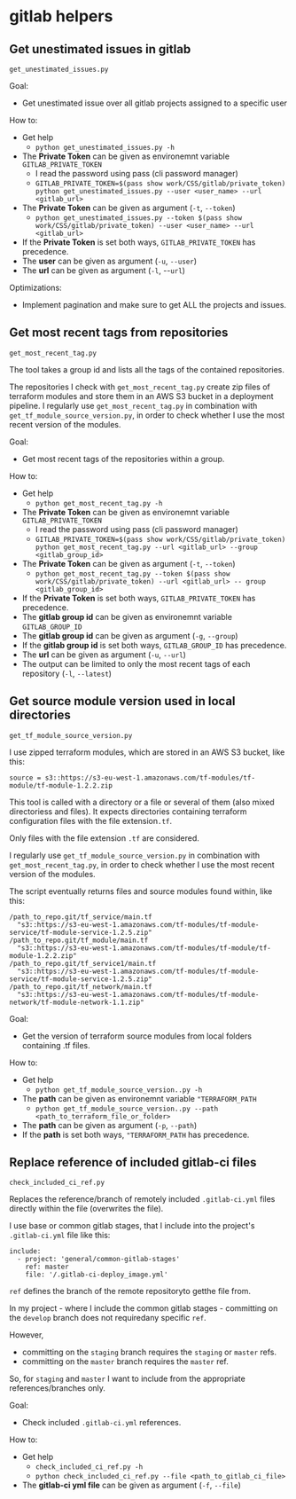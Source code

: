# gitlab  helpers

## Get unestimated issues in gitlab

`get_unestimated_issues.py`

Goal:
  * Get unestimated issue over all gitlab projects assigned to a specific user

How to:
  * Get help
    - `python get_unestimated_issues.py -h`
  * The **Private Token** can be given as environemnt variable `GITLAB_PRIVATE_TOKEN`
    - I read the password using pass (cli password manager)
    - `GITLAB_PRIVATE_TOKEN=$(pass show work/CSS/gitlab/private_token) python get_unestimated_issues.py --user <user_name> --url <gitlab_url>`
  * The **Private Token** can be given as argument (`-t`, `--token`)
    - `python get_unestimated_issues.py --token $(pass show work/CSS/gitlab/private_token) --user <user_name> --url <gitlab_url>`
  * If the **Private Token** is set both ways, `GITLAB_PRIVATE_TOKEN` has precedence.
  * The **user** can be given as argument (`-u`, `--user`)
  * The **url** can be given as argument (`-l`, --`url`)

Optimizations:
  * Implement pagination and make sure to get ALL the projects and issues.


## Get most recent tags from repositories

`get_most_recent_tag.py`

The tool takes a group id and lists all the tags of the contained repositories.

The repositories I check with `get_most_recent_tag.py` create zip files of terraform modules and store them in an AWS S3 bucket in a deployment pipeline.
I regularly use `get_most_recent_tag.py` in combination with `get_tf_module_source_version.py`, in order to check whether I use the most recent version of the modules.

Goal:
  * Get most recent tags of the repositories within a group.

How to:
  * Get help
    - `python get_most_recent_tag.py -h`
  * The **Private Token** can be given as environemnt variable `GITLAB_PRIVATE_TOKEN`
    - I read the password using pass (cli password manager)
    - `GITLAB_PRIVATE_TOKEN=$(pass show work/CSS/gitlab/private_token) python get_most_recent_tag.py --url <gitlab_url> --group <gitlab_group_id>`
  * The **Private Token** can be given as argument (`-t`, `--token`)
    - `python get_most_recent_tag.py --token $(pass show work/CSS/gitlab/private_token) --url <gitlab_url> -- group <gitlab_group_id>`
  * If the **Private Token** is set both ways, `GITLAB_PRIVATE_TOKEN` has precedence.
  * The **gitlab group id** can be given as environemnt variable `GITLAB_GROUP_ID`
  * The **gitlab group id** can be given as argument (`-g`, `--group`)
  * If the **gitlab group id** is set both ways, `GITLAB_GROUP_ID` has precedence.
  * The **url** can be given as argument (`-u`, `--url`)
  * The output can be limited to only the most recent tags of each repository (`-l`, `--latest`)

## Get source module version used in local directories

`get_tf_module_source_version.py`

I use zipped terraform modules, which are stored in an AWS S3 bucket, like this:
```
source = s3::https://s3-eu-west-1.amazonaws.com/tf-modules/tf-module/tf-module-1.2.2.zip
```

This tool is called with a directory or a file or several of them (also mixed directoriess and files).
It expects directories containing terraform configuration files with the file extension`.tf`.

Only files with the file extension `.tf` are considered.

I regularly use `get_tf_module_source_version.py` in combination with `get_most_recent_tag.py`, in order to check whether I use the most recent version of the modules.

The script eventually returns files and source modules found within, like this:
```
/path_to_repo.git/tf_service/main.tf
  "s3::https://s3-eu-west-1.amazonaws.com/tf-modules/tf-module-service/tf-module-service-1.2.5.zip"
/path_to_repo.git/tf_module/main.tf
  "s3::https://s3-eu-west-1.amazonaws.com/tf-modules/tf-module/tf-module-1.2.2.zip"
/path_to_repo.git/tf_service1/main.tf
  "s3::https://s3-eu-west-1.amazonaws.com/tf-modules/tf-module-service/tf-module-service-1.2.5.zip"
/path_to_repo.git/tf_network/main.tf
  "s3::https://s3-eu-west-1.amazonaws.com/tf-modules/tf-module-network/tf-module-network-1.1.zip"
```

Goal:
  * Get the version of terraform source modules from local folders containing .tf files.

How to:
  * Get help
    - `python get_tf_module_source_version..py -h`
  * The **path** can be given as environemnt variable `"TERRAFORM_PATH`
    - `python get_tf_module_source_version..py --path <path_to_terraform_file_or_folder>`
  * The **path** can be given as argument (`-p`, `--path`)
  * If the **path** is set both ways, `"TERRAFORM_PATH` has precedence.

## Replace reference of included gitlab-ci files

`check_included_ci_ref.py`

Replaces the reference/branch of remotely included `.gitlab-ci.yml` files directly within the file (overwrites the file).


I use base or common gitlab stages, that I include into the project's `.gitlab-ci.yml` file like this:
```
include:
  - project: 'general/common-gitlab-stages'
    ref: master
    file: '/.gitlab-ci-deploy_image.yml'
```

`ref` defines the branch of the remote repositoryto getthe file from.

In my project - where I include the common gitlab stages - committing on the `develop` branch does not requiredany specific `ref`.

However,
* committing on the `staging` branch requires the `staging` or `master` refs.
* committing on the `master` branch requires the `master` ref.

So, for `staging` and `master` I want to include from the appropriate references/branches only.

Goal:
  * Check included `.gitlab-ci.yml` references.

How to:
  * Get help
    - `check_included_ci_ref.py -h`
    - `python check_included_ci_ref.py --file <path_to_gitlab_ci_file>`
  * The **gitlab-ci yml file** can be given as argument (`-f`, `--file`)
